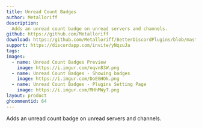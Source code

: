 ```yaml
---
title: Unread Count Badges
author: Metalloriff
description:
  Adds an unread count badge on unread servers and channels.
github: https://github.com/Metalloriff
download: https://github.com/Metalloriff/BetterDiscordPlugins/blob/master/UnreadCountBadges.plugin.js
support: https://discordapp.com/invite/yNqzuJa
tags:
images:
  - name: Unread Count Badges Preview
    image: https://i.imgur.com/oqvn83W.png
  - name: Unread Count Badges - Showing badges
    image: https://i.imgur.com/DoEGHOk.png
  - name: Unread Count Badges - Plugins Setting Page
    image: https://i.imgur.com/MHhMWyT.png
layout: product
ghcommentid: 64
---
```

Adds an unread count badge on unread servers and channels.